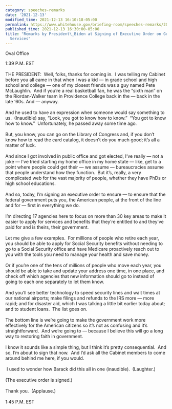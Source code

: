 ```yaml
---
category: speeches-remarks
date: '2021-12-13'
modified_time: 2021-12-13 16:10:18-05:00
permalink: https://www.whitehouse.gov/briefing-room/speeches-remarks/2021/12/13/remarks-by-president-biden-at-signing-of-executive-order-on-government-services/
published_time: 2021-12-13 16:30:00-05:00
title: "Remarks by President\_Biden at Signing of Executive Order on Government\_\
  Services"
---
```

 
Oval Office

1:39 P.M. EST  
   
THE PRESIDENT:  Well, folks, thanks for coming in.  I was telling my
Cabinet before you all came in that when I was a kid — in grade school
and high school and college — one of my closest friends was a guy named
Pete McLaughlin.  And if you’re a real basketball fan, he was the “sixth
man” on the Riordan-Walker team in Providence College back in the — back
in the late ‘60s. And — anyway.  
   
And he used to have an expression when someone would say something to
us.  (Inaudible) say, “Look, you got to know how to know.”  “You got to
know how to know.”  Unfortunately, he passed away some time ago.   
   
But, you know, you can go on the Library of Congress and, if you don’t
know how to read the card catalog, it doesn’t do you much good; it’s all
a matter of luck.    
   
And since I got involved in public office and got elected, I’ve really —
not a joke — I’ve tried starting my home office in my home state — like,
get to a point where people could get their — we assume — bureaucracies
assume that people understand how they function.  But it’s, really, a
very complicated web for the vast majority of people, whether they have
PhDs or high school educations.  
   
And so, today, I’m signing an executive order to ensure — to ensure that
the federal government puts you, the American people, at the front of
the line and for — first in everything we do.   
   
I’m directing 17 agencies here to focus on more than 30 key areas to
make it easier to apply for services and benefits that they’re entitled
to and they’ve paid for and is theirs, their government.  
   
Let me give a few examples.  For millions of people who retire each
year, you should be able to apply for Social Security benefits without
needing to go to a Social Security office and have Medicare proactively
reach out to you with the tools you need to manage your health and save
money.   
   
Or if you’re one of the tens of millions of people who move each year,
you should be able to take and update your address one time, in one
place, and check off which agencies that new information should go to
instead of going to each one separately to let them know.  
   
And you’ll see better technology to speed security lines and wait times
at our national airports; make filings and refunds to the IRS more —
more rapid; and for disaster aid, which I was talking a little bit
earlier today about; and to student loans.  The list goes on.  
   
The bottom line is we’re going to make the government work more
effectively for the American citizens so it’s not as confusing and it’s
straightforward.  And we’re going to — because I believe this will go a
long way to restoring faith in government.   
   
I know it sounds like a simple thing, but I think it’s pretty
consequential.  And so, I’m about to sign that now.  And I’d ask all the
Cabinet members to come around behind me here, if you would.  
   
 I used to wonder how Barack did this all in one (inaudible). 
(Laughter.)  
   
(The executive order is signed.)  
   
Thank you.  (Applause.)  
   
1:45 P.M. EST
